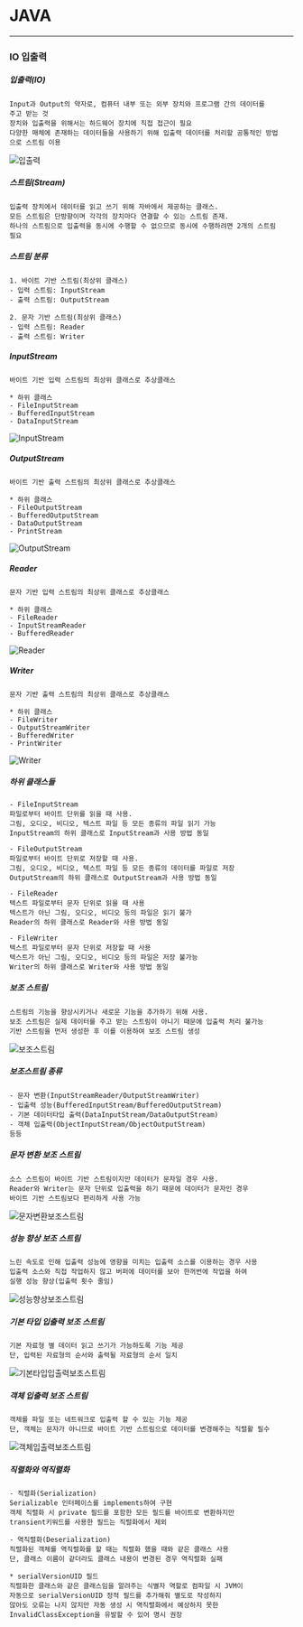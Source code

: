 

# JAVA
___________________________________________________________________________________________________________________________________________________________________________________
### IO 입출력

##### 입출력(IO)

	Input과 Output의 약자로, 컴퓨터 내부 또는 외부 장치와 프로그램 간의 데이터를
	주고 받는 것
	장치와 입출력을 위해서는 하드웨어 장치에 직접 접근이 필요
	다양한 매체에 존재하는 데이터들을 사용하기 위해 입출력 데이터를 처리할 공통적인 방법
	으로 스트림 이용
![입출력](/images/입출력.PNG)

##### 스트림(Stream)

	입출력 장치에서 데이터를 읽고 쓰기 위해 자바에서 제공하는 클래스.
	모든 스트림은 단방향이며 각각의 장치마다 연결할 수 있는 스트림 존재.
	하나의 스트림으로 입출력을 동시에 수행할 수 없으므로 동시에 수행하려면 2개의 스트림
	필요
	
##### 스트림 분류

	1. 바이트 기반 스트림(최상위 클래스)
	- 입력 스트림: InputStream
	- 출력 스트림: OutputStream
	
	2. 문자 기반 스트림(최상위 클래스)
	- 입력 스트림: Reader
	- 출력 스트림: Writer
	
##### InputStream

	바이트 기반 입력 스트림의 최상위 클래스로 추상클래스
	
	* 하위 클래스
	- FileInputStream
	- BufferedInputStream
	- DataInputStream
![InputStream](/images/InputStream.PNG)

##### OutputStream

	바이트 기반 출력 스트림의 최상위 클래스로 추상클래스

	* 하위 클래스
	- FileOutputStream
	- BufferedOutputStream
	- DataOutputStream
	- PrintStream
![OutputStream](/images/OutputStream.PNG)

##### Reader

	문자 기반 입력 스트림의 최상위 클래스로 추상클래스
	
	* 하위 클래스
	- FileReader
	- InputStreamReader
	- BufferedReader
![Reader](/images/Reader.PNG)

##### Writer

	문자 기반 출력 스트림의 최상위 클래스로 추상클래스

	* 하위 클래스
	- FileWriter
	- OutputStreamWriter
	- BufferedWriter
	- PrintWriter
![Writer](/images/Writer.PNG)

##### 하위 클래스들

	- FileInputStream
	파일로부터 바이트 단위를 읽을 때 사용.
	그림, 오디오, 비디오, 텍스트 파일 등 모든 종류의 파일 읽기 가능
	InputStream의 하위 클래스로 InputStream과 사용 방법 동일
	
	- FileOutputStream
	파일로부터 바이트 단위로 저장할 때 사용.
	그림, 오디오, 비디오, 텍스트 파일 등 모든 종류의 데이터를 파일로 저장
	OutputStream의 하위 클래스로 OutputStream과 사용 방법 동일
	
	- FileReader
	텍스트 파일로부터 문자 단위로 읽을 때 사용
	텍스트가 아닌 그림, 오디오, 비디오 등의 파일은 읽기 불가
	Reader의 하위 클래스로 Reader와 사용 방법 동일
	
	- FileWriter
	텍스트 파일로부터 문자 단위로 저장할 때 사용
	텍스트가 아닌 그림, 오디오, 비디오 등의 파일은 저장 불가능
	Writer의 하위 클래스로 Writer와 사용 방법 동일
	
##### 보조 스트림

	스트림의 기능을 향상시키거나 새로운 기능을 추가하기 위해 사용.
	보조 스트림은 실제 데이터를 주고 받는 스트림이 아니기 때문에 입출력 처리 불가능
	기반 스트림을 먼저 생성한 후 이를 이용하여 보조 스트림 생성
![보조스트림](/images/보조스트림.PNG)

##### 보조스트림 종류

	- 문자 변환(InputStreamReader/OutputStreamWriter)
	- 입출력 성능(BufferedInputStream/BufferedOutputStream)
	- 기본 데이터타입 출력(DataInputStream/DataOutputStream)
	- 객체 입출력(ObjectInputStream/ObjectOutputStream)
	등등
	
##### 문자 변환 보조 스트림

	소스 스트림이 바이트 기반 스트림이지만 데이터가 문자일 경우 사용.
	Reader와 Writer는 문자 단위로 입출력을 하기 때문에 데이터가 문자인 경우
	바이트 기반 스트림보다 편리하게 사용 가능
![문자변환보조스트림](/images/문자변환보조스트림.PNG)

##### 성능 향상 보조 스트림

	느린 속도로 인해 입출력 성능에 영향을 미치는 입출력 소스를 이용하는 경우 사용
	입출력 소스와 직접 작업하지 않고 버퍼에 데이터를 보아 한꺼번에 작업을 하여
	실행 성능 향상(입출력 횟수 줄임)
![성능향상보조스트림](/images/성능향상보조스트림.PNG)

##### 기본 타입 입출력 보조 스트림

	기본 자료형 별 데이터 읽고 쓰기가 가능하도록 기능 제공
	단, 입력된 자료형의 순서와 출력될 자료형의 순서 일치
![기본타입입출력보조스트림](/images/기본타입입출력보조스트림.PNG)

##### 객체 입출력 보조 스트림

	객체를 파일 또는 네트워크로 입출력 할 수 있는 기능 제공
	단, 객체는 문자가 아니므로 바이트 기반 스트림으로 데이터를 변경해주는 직렬활 필수
![객체입출력보조스트림](/images/객체입출력보조스트림.PNG)
	
##### 직렬화와 역직렬화

	- 직렬화(Serialization)
	Serializable 인터페이스를 implements하여 구현
	객체 직렬화 시 private 필드를 포함한 모든 필드를 바이트로 변환하지만
	transient키워드를 사용한 필드는 직렬화에서 제외
	
	- 역직렬화(Deserialization)
	직렬화된 객체를 역직렬화를 할 때는 직렬화 했을 때와 같은 클래스 사용
	단, 클래스 이름이 같더라도 클래스 내용이 변경된 경우 역직렬화 실패
	
	* serialVersionUID 필드
	직렬화한 클래스와 같은 클래스임을 알려주는 식별자 역할로 컴파일 시 JVM이
	자동으로 serialVersionUID 정적 필드를 추가해줘 별도로 작성하지
	않아도 오류는 나지 않지만 자동 생성 시 역직렬화에서 예상하지 못한
	InvalidClassException을 유발할 수 있어 명시 권장
	







	
